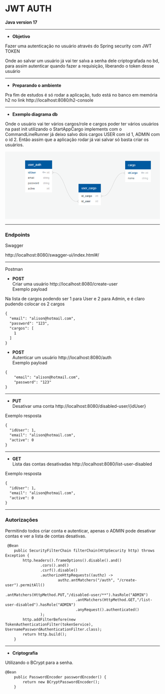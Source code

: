 # JWT AUTH
**Java version 17**

---

* **Objetivo**

Fazer uma autenticação no usuário através do Spring security com JWT TOKEN

Onde ao salvar um usuário já vai ter salva a senha dele criptografada no bd, para assim autenticar quando fazer a requisição,
liberando o token desse usuário

---

* **Preparando o ambiente**

Pra fim de estudos é só rodar a aplicação, tudo está no banco em memória h2 no link http://localhost:8080/h2-console

---

* **Exemplo diagrama db**

Onde o usuário vai ter vários cargos/role e cargos poder ter vários usuários
na past init utilizando o StartAppCargo implements com o CommandLineRunner já deixo salvo dois cargos USER com id 1, ADMIN com o id 2.
Então assim que a aplicação rodar já vai salvar
só basta criar os usuários.

![alt text](diagrama-auth.PNG)

---

### Endpoints

Swagger

http://localhost:8080/swagger-ui/index.html#/

---

Postman

* **POST**<br />
Criar uma usuário http://localhost:8080/create-user <br />Exemplo payload

Na lista de cargos podendo ser 1 para User e 2 para Admin, e é claro pudendo colocar os 2 cargos
```
{
  "email": "alison@hotmail.com",
  "password": "123",
  "cargos": [
    1
  ]
}
```

* **POST**<br />
  Autenticar um usuário http://localhost:8080/auth <br />Exemplo payload
```
{
    "email": "alison@hotmail.com",
    "password": "123"
}
```

---

* **PUT**
<br />Desativar uma conta http://localhost:8080/disabled-user/{idUser} <br />

Exemplo resposta
```
{
  "idUser": 1,
  "email": "alison@hotmail.com",
  "active": 0
}
```

---
* **GET**
  <br />Lista das contas desativadas http://localhost:8080/list-user-disabled <br />

Exemplo resposta
```
{
  "idUser": 1,
  "email": "alison@hotmail.com",
  "active": 0
}
```
---
### Autorizações
Permitindo todos criar conta e autenticar, apenas o ADMIN pode desativar contas e ver a lista de contas desativas.

```
 @Bean
    public SecurityFilterChain filterChain(HttpSecurity http) throws Exception {
        http.headers().frameOptions().disable().and()
                .cors().and()
                .csrf().disable()
                .authorizeHttpRequests((authz) ->
                        authz.antMatchers("/auth", "/create-user").permitAll()
                                .antMatchers(HttpMethod.PUT,"/disabled-user/**").hasRole("ADMIN")
                                .antMatchers(HttpMethod.GET,"/list-user-disabled").hasRole("ADMIN")
                                .anyRequest().authenticated()
                );
        http.addFilterBefore(new TokenAuthenticationFilter(tokenService), UsernamePasswordAuthenticationFilter.class);
        return http.build();
    }
```
---
* **Criptografia**

Utilizando o BCrypt para a senha.

```
@Bean
    public PasswordEncoder passwordEncoder() {
        return new BCryptPasswordEncoder();
    }
```


















